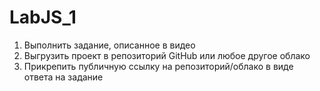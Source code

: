 # LabJS_1
1. Выполнить задание, описанное в видео
2. Выгрузить проект в репозиторий GitHub или любое другое облако
3. Прикрепить публичную ссылку на репозиторий/облако в виде ответа на задание
